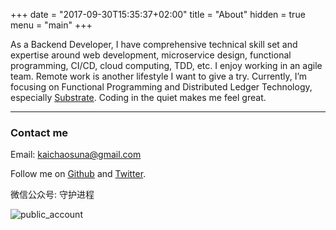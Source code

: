 +++
date = "2017-09-30T15:35:37+02:00"
title = "About"
hidden = true
menu = "main"
+++

As a Backend Developer, I have comprehensive technical skill set and expertise around web development, microservice design, functional programming, CI/CD, cloud computing, TDD, etc. I enjoy working in an agile team. Remote work is another lifestyle I want to give a try. Currently, I’m focusing on Functional Programming and Distributed Ledger Technology, especially [Substrate](https://github.com/paritytech/substrate). Coding in the quiet makes me feel great.

***

### Contact me 

Email: kaichaosuna@gmail.com

Follow me on [Github](https://github.com/kaichaosun) and [Twitter](https://twitter.com/kaichaosun).

微信公众号: 守护进程

![public_account](/static/about/qrcode_for_shouhujincheng.jpg)
